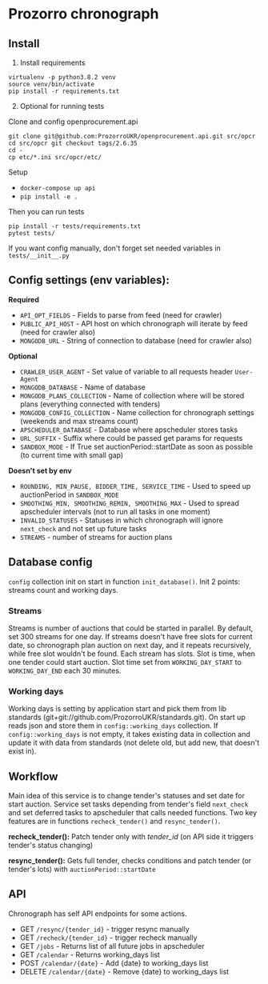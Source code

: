 
# Prozorro chronograph

## Install

1. Install requirements

```
virtualenv -p python3.8.2 venv
source venv/bin/activate
pip install -r requirements.txt
```

2. Optional for running tests

Clone and config openprocurement.api
```
git clone git@github.com:ProzorroUKR/openprocurement.api.git src/opcr
cd src/opcr git checkout tags/2.6.35
cd -
cp etc/*.ini src/opcr/etc/
```

Setup
- ```docker-compose up api```
- ```pip install -e .```

Then you can run tests
```
pip install -r tests/requirements.txt
pytest tests/
```

If you want config manually, don't forget set needed variables in ```tests/__init__.py```


## Config settings (env variables):

**Required**

- ```API_OPT_FIELDS``` - Fields to parse from feed (need for crawler)
- ```PUBLIC_API_HOST``` - API host on which chronograph will iterate by feed (need for crawler also)
- ```MONGODB_URL``` - String of connection to database (need for crawler also)

**Optional**
- ```CRAWLER_USER_AGENT``` - Set value of variable to all requests header `User-Agent`
- ```MONGODB_DATABASE``` - Name of database
- ```MONGODB_PLANS_COLLECTION``` - Name of collection where will be stored plans (everything connected with tenders)
- ```MONGODB_CONFIG_COLLECTION``` - Name collection for chronograph settings (weekends and max streams count)
- ```APSCHEDULER_DATABASE``` - Database where apscheduler stores tasks
- ```URL_SUFFIX``` - Suffix where could be passed get params for requests
- ```SANDBOX_MODE``` - If True set auctionPeriod::startDate as soon as possible (to current time with small gap)

**Doesn't set by env**
- ```ROUNDING, MIN_PAUSE, BIDDER_TIME, SERVICE_TIME``` - Used to speed up auctionPeriod in `SANDBOX_MODE`
- ```SMOOTHING_MIN, SMOOTHING_REMIN, SMOOTHING_MAX``` - Used to spread apscheduler intervals (not to run all tasks in one moment)
- ```INVALID_STATUSES``` - Statuses in which chronograph will ignore `next_check` and not set up future tasks
- ```STREAMS``` - number of streams for auction plans


## Database config

`config` collection init on start in function `init_database()`. 
Init 2 points: streams count and working days.

### Streams

Streams is number of auctions that could be started in parallel.
By default, set 300 streams for one day. If streams doesn't have free slots for 
current date, so chronograph plan auction on next day, and it repeats recursively,
while free slot wouldn't be found. Each stream has slots.
Slot is time, when one tender could start auction. Slot time set
from `WORKING_DAY_START` to `WORKING_DAY_END` each 30 minutes.

### Working days

Working days is setting by application start and pick them from lib standards
(git+git://github.com/ProzorroUKR/standards.git). On start up reads json and store
them in `config::working_days` collection. If `config::working_days` is not empty,
it takes existing data in collection and update it with data from standards 
(not delete old, but add new, that doesn't exist in).

## Workflow

Main idea of this service is to change tender's statuses and set date for start auction.
Service set tasks depending from tender's field `next_check` and set deferred tasks to apscheduler
that calls needed functions. Two key features are in functions `recheck_tender()` and `resync_tender()`.

**recheck_tender():**
Patch tender only with *tender_id* (on API side it triggers tender's status changing)

**resync_tender():**
Gets full tender, checks conditions and patch tender (or tender's lots) with `auctionPeriod::startDate`


## API

Chronograph has self API endpoints for some actions.

- GET `/resync/{tender_id}` - trigger resync manually
- GET `/recheck/{tender_id}` - trigger recheck manually
- GET `/jobs` - Returns list of all future jobs in apscheduler 
- GET `/calendar` - Returns working_days list
- POST `/calendar/{date}` - Add {date} to working_days list
- DELETE `/calendar/{date}` - Remove {date} to working_days list
